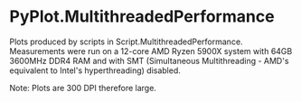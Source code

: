 # PyPlot.MultithreadedPerformance

Plots produced by scripts in Script.MultithreadedPerformance.
Measurements were run on a 12-core AMD Ryzen 5900X system with 64GB 3600MHz DDR4 RAM
and with SMT (Simultaneous Multithreading - AMD's equivalent to Intel's hyperthreading) disabled.

Note: Plots are 300 DPI therefore large.
